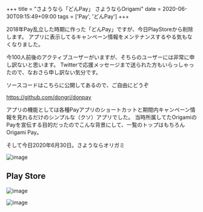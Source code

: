 +++
title = "さようなら「どんPay」 さようならOrigami"
date = 2020-06-30T09:15:49+09:00
tags = ['Pay', 'どんPay']
+++

2018年Pay乱立した時期に作った「どんPay」ですが、今日PlayStoreから削除します。
アプリに表示してるキャンペーン情報をメンテナンスするやる気もなくなりました。

今100人前後のアクティブユーザーがいますが、そちらのユーザーには非常に申し訳ないと思います。
Twitterで応援メッセージまで送られた方もいらっしゃったので、なおさら申し訳ない気分です。

ソースコードはこちらに公開してあるので、ご自由にどうぞ

https://github.com/dongri/donpay

アプリの機能としては各種Payアプリのショートカットと期間内キャンペーン情報を見れるだけのシンプルな（クソ）アプリでした。
当時所属してたOrigamiのPayを宣伝する目的だったのでこんな背景にして、一覧のトップはもちろんOrigami Pay。

そして今日2020年6月30日。さようならオリガミ

![image](/images/post/2020-06-30/donpay-0.png)

## Play Store
![image](/images/post/2020-06-30/donpay-1.png)


![image](/images/post/2020-06-30/donpay-2.png)
